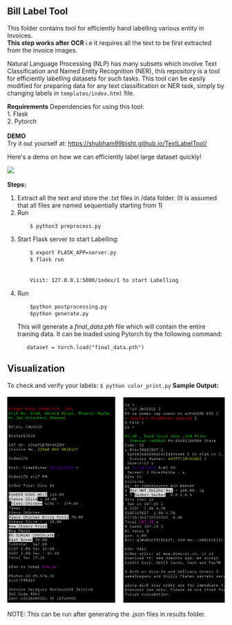## Bill Label Tool

This folder contains tool for efficiently hand labelling various entity in Invoices.<br/>
**This step works after OCR** i.e it requires all the text to be first extracted from the invoice images.

Natural Language Processing (NLP) has many subsets which involve Text Classification and Named Entity Recognition (NER), this repository is a tool for efficiently labelling datasets for such tasks.
This tool can be easily modified for preparing data for any text classification or NER task, simply by changing labels in `templates/index.html` file.


**Requirements**
Dependencies for using this tool:<br/>
    1. Flask<br/>
    2. Pytorch
<br/>
<br/>
**DEMO**
<br/>
Try it out yourself at: https://shubham99bisht.github.io/TextLabelTool/

Here's a demo on how we can efficiently label large dataset quickly!

![](Media/Demo.gif)

**Steps:**
<br/>

1. Extract all the text and store the .txt files in /data folder. (It is assumed that all files are named sequentially starting from 1)
2. Run
    ```
        $ python3 preprocess.py
    ``` 
3. Start Flask server to start Labelling:
    ```
        $ export FLASK_APP=server.py
        $ flask run
        
        
        Visit: 127.0.0.1:5000/index/1 to start Labelling
     ```
4. Run
    ```
        $python postprocessing.py
        $python generate.py        
     ```
     This will generate a *final_data.pth* file which will contain the entire training data.
     It can be loaded using Pytorch by the following command:
     ```
        dataset = torch.load("final_data.pth")
     ```
## Visualization

To check and verify your labels:
     ```
        $ python color_print.py
     ```
**Sample Output:**<br/>
<br/>
![](Media/s.png)

NOTE: This can be run after generating the .json files in results folder.

